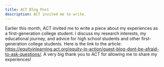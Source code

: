 ```yaml
---
title: ACT Blog Post
description: ACT invited me to write.
---
```


Earlier this month, ACT invited me to write a piece about my experiences as a first-generation college student. I discuss my research interests, my educational journey, and advice for high school students and other first-generation college students. Here is the link to the article: https://equityinlearning.act.org/equity-in-action/guest-blog-dont-be-afraid-to-ask-questions/. A very big thank you to ACT for allowing me to share my experiences! 
